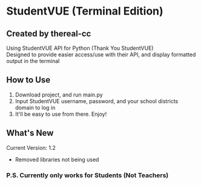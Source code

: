 # StudentVUE (Terminal Edition)

## Created by thereal-cc

Using StudentVUE API for Python (Thank You StudentVUE)  
Designed to provide easier access/use with their API, and display formatted output in the terminal

## How to Use

1. Download project, and run main.py  
2. Input StudentVUE username, password, and your school districts domain to log in
3. It'll be easy to use from there. Enjoy!  

## What's New

Current Version: 1.2

- Removed libraries not being used

### P.S. Currently only works for Students (Not Teachers)
